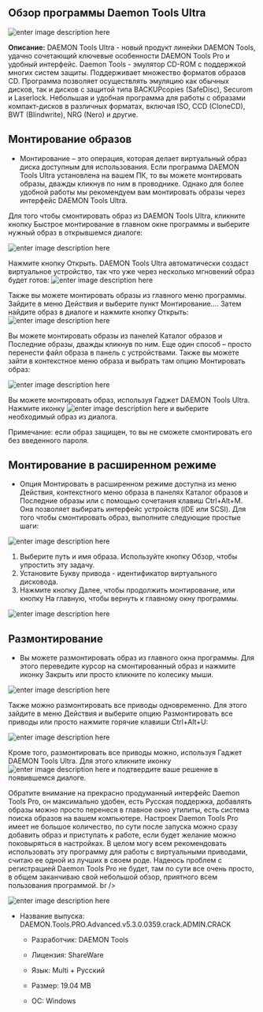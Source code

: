 **Обзор программы Daemon Tools Ultra**
-------------------------
![enter image description here][1]


**Описание:** DAEMON Tools Ultra - новый продукт линейки DAEMON Tools, удачно сочетающий ключевые особенности DAEMON Tools Pro и удобный интерфейс. Daemon Tools - эмулятор СD-ROM с поддержкой многих систем защиты. Поддерживает множество форматов образов CD. Программа позволяет осуществлять эмуляцию как обычных дисков, так и дисков с защитой типа BACKUPcopies (SafeDisc), Securom и Laserlock. Небольшая и удобная программа для работы с образами компакт-дисков в различных форматах, включая ISO, CCD (CloneCD), BWT (Blindwrite), NRG (Nero) и другие.

Монтирование образов
---------------------
- Монтирование – это операция, которая делает виртуальный образ диска доступным для использования. Если программа DAEMON Tools Ultra установлена на вашем ПК, то вы можете монтировать образы, дважды кликнув по ним в проводнике. Однако для более удобной работы мы рекомендуем вам монтировать образы через интерфейс DAEMON Tools Ultra.

Для того чтобы смонтировать образ из DAEMON Tools Ultra, кликните кнопку Быстрое монтирование в главном окне программы и выберите нужный образ в открывшемся диалоге:

![enter image description here][2]


  Нажмите кнопку Открыть. DAEMON Tools Ultra автоматически создаст виртуальное устройство, так что уже через несколько мгновений образ будет готов:
  ![enter image description here][3]


  Также вы можете монтировать образы из главного меню программы. Зайдите в меню Действия и выберите пункт Монтирование…. Затем найдите образ в диалоге и нажмите кнопку Открыть:![enter image description here][4]


  Вы можете монтировать образы из панелей Каталог образов и Последние образы, дважды кликнув по ним. Еще один способ – просто перенести файл образа в панель с устройствами. Также вы можете зайти в контекстное меню образа и выбрать там опцию Монтировать образ:

![enter image description here][5]


  Вы можете монтировать образ, используя Гаджет DAEMON Tools Ultra. Нажмите иконку ![enter image description here][6]  и выберите необходимый образ из диалога.


  Примечание: если образ защищен, то вы не сможете смонтировать его без введенного пароля.
  

Монтирование в расширенном режиме
---------------------------------
- Опция Монтировать в расширенном режиме доступна из меню Действия, контекстного меню образа в панелях Каталог образов и Последние образы или с помощью сочетания клавиш Ctrl+Alt+M. Она позволяет выбирать интерфейс устройств (IDE или SCSI). Для того чтобы смонтировать образ, выполните следующие простые шаги:


![enter image description here][7]


  
  


 1. Выберите путь и имя образа. Используйте кнопку Обзор, чтобы упростить эту задачу.
 2. Установите Букву привода - идентификатор виртуального дисковода.
 3. Нажмите кнопку Далее, чтобы продолжить монтирование, или кнопку На главную, чтобы вернуть к главному окну программы.
 

![enter image description here][8]


  
  

Размонтирование
---------------
- Вы можете размонтировать образ из главного окна программы. Для этого переведите курсор на смонтированный образ и нажмите иконку Закрыть или просто кликните по колесику мыши.


![enter image description here][9]



  

 


  Также можно размонтировать все приводы одновременно. Для этого зайдите в меню Действия и выберите опцию Размонтировать все приводы или просто нажмите горячие клавиши Ctrl+Alt+U:
  
  ![enter image description here][10]
  


  Кроме того, размонтировать все приводы можно, используя Гаджет DAEMON Tools Ultra. Для этого кликните иконку ![enter image description here][11] и подтвердите ваше решение в появившемся диалоге.


  Обратите внимание на прекрасно продуманный интерфейс Daemon Tools Pro, он максимально удобен, есть Русская поддержка, добавлять образы можно просто перенеся в главное окно утилиты, есть система поиска образов на вашем компьютере. Настроек Daemon Tools Pro имеет не большое количество, по сути после запуска можно сразу добавить образ и приступать к работе, если будет желание можно поковыряться в настройках. В целом могу всем рекомендовать использовать эту программу для работы с виртуальными приводами, считаю ее одной из лучших в своем роде. Надеюсь проблем с регистрацией Daemon Tools Pro не будет, там по сути все очень просто, в общем заканчиваю свой небольшой обзор, приятного всем пользования программой. br />
  
![enter image description here][12]


  [1]: http://rsload.net/images3/DAEMON.Tools.Ultra.2.1.0.187.jpg
  [2]: http://ultra.daemon-help.com/sites/ultra.daemon-help.com/files/image/mount_ru_1.jpg
  [3]: http://ultra.daemon-help.com/sites/ultra.daemon-help.com/files/image/mount_ru_2.jpg
  [4]: http://ultra.daemon-help.com/sites/ultra.daemon-help.com/files/image/mount_ru_3.jpg
  [5]: http://ultra.daemon-help.com/sites/ultra.daemon-help.com/files/image/mount_ru_4.jpg
  [6]: http://ultra.daemon-help.com/sites/ultra.daemon-help.com/files/interface/gadget_1.jpg
  [7]: http://ultra.daemon-help.com/sites/ultra.daemon-help.com/files/image/mount_advanced_ru_2.jpg
  [8]: http://ultra.daemon-help.com/sites/ultra.daemon-help.com/files/image/mount_advanced_ru_1.jpg
  [9]: http://ultra.daemon-help.com/sites/ultra.daemon-help.com/files/image/mount_ru_6.jpg
  [10]: http://ultra.daemon-help.com/sites/ultra.daemon-help.com/files/image/mount_ru_7.jpg
  [11]: http://ultra.daemon-help.com/sites/ultra.daemon-help.com/files/interface/gadget_2.jpg
  [12]: http://rsload.net/images3/DAEMON.Tools.Ultra.2.1.0.1874.png
  

 - Название выпуска:
   DAEMON.Tools.PRO.Advanced.v5.3.0.0359.crack.ADMIN.CRACK

   - Разработчик: DAEMON Tools
  
   - Лицензия: ShareWare
   
   - Язык: Multi + Русский 
   
   - Размер: 19.04 MB
  
   - ОС: Windows